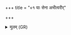 +++
title = "०१ याः सेना अभीत्वरीर्"

+++
<details><summary>मूलम् (GR)</summary>

याः सेना अभीत्वरीर्  
आव्याधिनीर् उगणा उत ।  
य स्तेनो यश् च तस्करस्  
तांस् ते अग्ने ऽपि दधाम्य् आसनि ॥
</details>